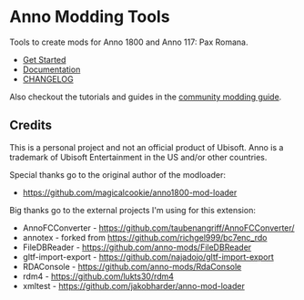 # Anno Modding Tools

Tools to create mods for Anno 1800 and Anno 117: Pax Romana.

- [Get Started](https://anno-mods.github.io/vscode-anno/get-started/)
- [Documentation](https://anno-mods.github.io/vscode-anno)
- [CHANGELOG](./CHANGELOG.md)

Also checkout the tutorials and guides in the [community modding guide](https://github.com/anno-mods/modding-guide#readme).

## Credits

This is a personal project and not an official product of Ubisoft.
Anno is a trademark of Ubisoft Entertainment in the US and/or other countries.

Special thanks go to the original author of the modloader:

- https://github.com/magicalcookie/anno1800-mod-loader

Big thanks go to the external projects I'm using for this extension:

- AnnoFCConverter - https://github.com/taubenangriff/AnnoFCConverter/
- annotex - forked from https://github.com/richgel999/bc7enc_rdo
- FileDBReader - https://github.com/anno-mods/FileDBReader
- gltf-import-export - https://github.com/najadojo/gltf-import-export
- RDAConsole - https://github.com/anno-mods/RdaConsole
- rdm4 - https://github.com/lukts30/rdm4
- xmltest - https://github.com/jakobharder/anno-mod-loader
